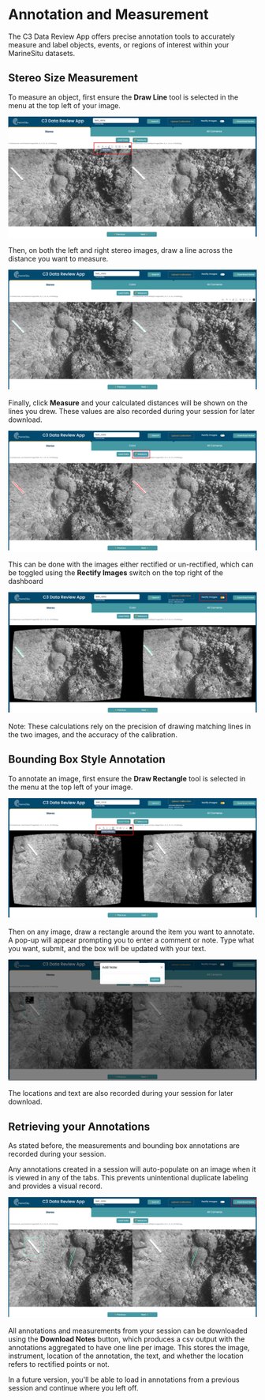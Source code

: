 # Annotation and Measurement

The C3 Data Review App offers precise annotation tools to accurately measure and label objects, events, or regions of interest within your MarineSitu datasets. 

## Stereo Size Measurement

To measure an object, first ensure the **Draw Line** tool is selected in the menu at the top left of your image.

![alt text](img/annotating/1.png)

Then, on both the left and right stereo images, draw a line across the distance you want to measure.

![alt text](img/annotating/2.png)

Finally, click **Measure** and your calculated distances will be shown on the lines you drew. These values are also recorded during your session for later download.

![alt text](img/annotating/3.png)

This can be done with the images either rectified or un-rectified, which can be toggled using the **Rectify Images** switch on the top right of the dashboard

![alt text](img/annotating/4.png)

Note: These calculations rely on the precision of drawing matching lines in the two images, and the accuracy of the calibration.

## Bounding Box Style Annotation

To annotate an image, first ensure the **Draw Rectangle** tool is selected in the menu at the top left of your image.

![alt text](img/annotating/5.png)

Then on any image, draw a rectangle around the item you want to annotate. A pop-up will appear prompting you to enter a comment or note. Type what you want, submit, and the box will be updated with your text.

![alt text](img/annotating/6.png)

The locations and text are also recorded during your session for later download.


## Retrieving your Annotations

As stated before, the measurements and bounding box annotations are recorded during your session. 

Any annotations created in a session will auto-populate on an image when it is viewed in any of the tabs. This prevents unintentional duplicate labeling and provides a visual record.

![alt text](img/annotating/7.png)

All annotations and measurements from your session can be downloaded using the **Download Notes** button, which produces a csv output with the annotations aggregated to have one line per image. This stores the image, instrument, location of the annotation, the text, and whether the location refers to rectified points or not.

In a future version, you'll be able to load in annotations from a previous session and continue where you left off.